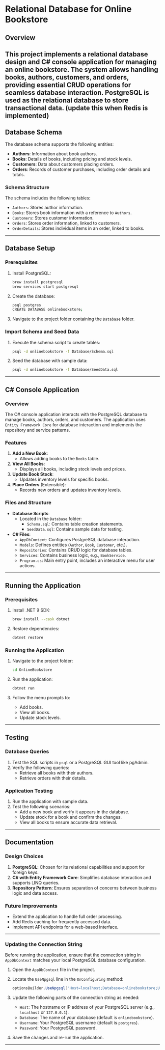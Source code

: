
# Relational Database for Online Bookstore

## Overview
This project implements a relational database design and C# console application for managing an online bookstore. The system allows handling books, authors, customers, and orders, providing essential CRUD operations for seamless database interaction. PostgreSQL is used as the relational database to store transactional data.
**(update this when Redis is implemented)**
---

## Database Schema

The database schema supports the following entities:
- **Authors**: Information about book authors.
- **Books**: Details of books, including pricing and stock levels.
- **Customers**: Data about customers placing orders.
- **Orders**: Records of customer purchases, including order details and totals.

### Schema Structure
The schema includes the following tables:
- `Authors`: Stores author information.
- `Books`: Stores book information with a reference to `Authors`.
- `Customers`: Stores customer information.
- `Orders`: Stores order information, linked to customers.
- `OrderDetails`: Stores individual items in an order, linked to books.

---

## Database Setup

### Prerequisites
1. Install PostgreSQL:
   ```bash
   brew install postgresql
   brew services start postgresql
   ```

2. Create the database:
   ```bash
   psql postgres
   CREATE DATABASE onlinebookstore;
   ```

3. Navigate to the project folder containing the `Database` folder.

### Import Schema and Seed Data
1. Execute the schema script to create tables:
   ```bash
   psql -d onlinebookstore -f Database/Schema.sql
   ```

2. Seed the database with sample data:
   ```bash
   psql -d onlinebookstore -f Database/SeedData.sql
   ```

---

## C# Console Application

### Overview
The C# console application interacts with the PostgreSQL database to manage books, authors, orders, and customers. The application uses `Entity Framework Core` for database interaction and implements the repository and service patterns.

### Features
1. **Add a New Book**:
    - Allows adding books to the `Books` table.
2. **View All Books**:
    - Displays all books, including stock levels and prices.
3. **Update Book Stock**:
    - Updates inventory levels for specific books.
4. **Place Orders** (Extensible):
    - Records new orders and updates inventory levels.

### Files and Structure
- **Database Scripts**:
    - Located in the `Database` folder:
        - `Schema.sql`: Contains table creation statements.
        - `SeedData.sql`: Contains sample data for testing.
- **C# Files**:
    - `AppDbContext`: Configures PostgreSQL database interaction.
    - `Models`: Defines entities (`Author`, `Book`, `Customer`, etc.).
    - `Repositories`: Contains CRUD logic for database tables.
    - `Services`: Contains business logic, e.g., `BookService`.
    - `Program.cs`: Main entry point, includes an interactive menu for user actions.

---

## Running the Application

### Prerequisites
1. Install .NET 9 SDK:
   ```bash
   brew install --cask dotnet
   ```
2. Restore dependencies:
   ```bash
   dotnet restore
   ```

### Running the Application
1. Navigate to the project folder:
   ```bash
   cd OnlineBookstore
   ```
2. Run the application:
   ```bash
   dotnet run
   ```

3. Follow the menu prompts to:
    - Add books.
    - View all books.
    - Update stock levels.

---

## Testing

### Database Queries
1. Test the SQL scripts in `psql` or a PostgreSQL GUI tool like pgAdmin.
2. Verify the following queries:
    - Retrieve all books with their authors.
    - Retrieve orders with their details.

### Application Testing
1. Run the application with sample data.
2. Test the following scenarios:
    - Add a new book and verify it appears in the database.
    - Update stock for a book and confirm the changes.
    - View all books to ensure accurate data retrieval.

---

## Documentation

### Design Choices
1. **PostgreSQL**: Chosen for its relational capabilities and support for foreign keys.
2. **C# with Entity Framework Core**: Simplifies database interaction and supports LINQ queries.
3. **Repository Pattern**: Ensures separation of concerns between business logic and data access.

### Future Improvements
- Extend the application to handle full order processing.
- Add Redis caching for frequently accessed data.
- Implement API endpoints for a web-based interface.
---
### Updating the Connection String

Before running the application, ensure that the connection string in `AppDbContext` matches your local PostgreSQL database configuration.

1. Open the `AppDbContext` file in the project.
2. Locate the `UseNpgsql` line in the `OnConfiguring` method:
   ```csharp
   optionsBuilder.UseNpgsql("Host=localhost;Database=onlinebookstore;Username=postgres;Password=yourpassword");
   ```
3. Update the following parts of the connection string as needed:
    - `Host`: The hostname or IP address of your PostgreSQL server (e.g., `localhost` or `127.0.0.1`).
    - `Database`: The name of your database (default is `onlinebookstore`).
    - `Username`: Your PostgreSQL username (default is `postgres`).
    - `Password`: Your PostgreSQL password.

4. Save the changes and re-run the application.

---